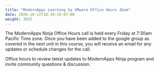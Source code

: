```yaml
---
title: "ModernApps Learning by VMware Office Hours Zoom"
date: 2020-10-12T18:39:19-07:00
weight: 3025
---
```


The ModernApps Ninja Office Hours call is held every Friday at 7:30am Pacific Time zone. Once you have been added to the google group as covered in the next unit in this course, you will receive an email for any updates or schedule changes for the call.

Office hours to review latest updates to ModernApps Ninja program and invite community questions & discussion.
